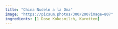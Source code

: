 ```yaml
---
title: "China Nudeln a la Oma"
image: "https://picsum.photos/300/200?image=807"
ingredients: [1 Dose Kokosmilch, Karotten]
---
```

